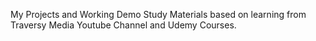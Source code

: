 My Projects and Working Demo Study Materials based on learning from Traversy Media Youtube Channel and Udemy Courses.
